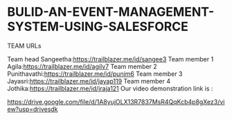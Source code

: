 # BULID-AN-EVENT-MANAGEMENT-SYSTEM-USING-SALESFORCE

TEAM URLs

Team head Sangeetha:https://trailblazer.me/id/sangee3
Team member 1 Agila:https://trailblazer.me/id/agilv7
Team member 2 Punithavathi:https://trailblazer.me/id/punim6
Team member 3 Jayasri:https://trailblazer.me/id/jayap119
Team member 4 Jothika:https://trailblazer.me/id/jraja121
Our video demonstration link is :  

https://drive.google.com/file/d/1A8yujOLX13R7837MsR4QqKcb4p8gXez3/view?usp=drivesdk
